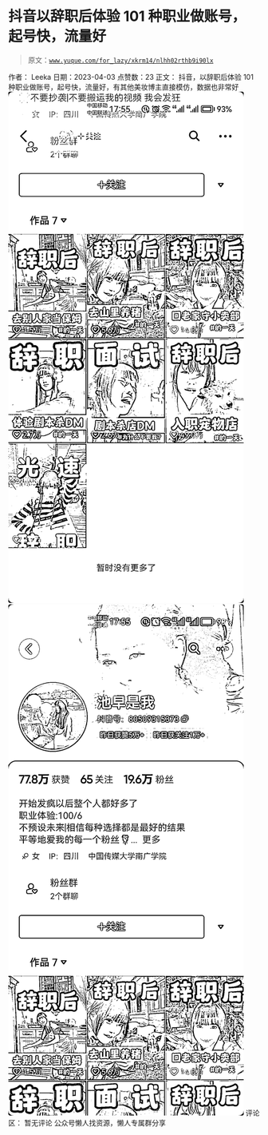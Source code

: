 # 抖音以辞职后体验 101 种职业做账号，起号快，流量好

> 原文：[`www.yuque.com/for_lazy/xkrm14/nlhh02rthb9i90lx`](https://www.yuque.com/for_lazy/xkrm14/nlhh02rthb9i90lx)

<ne-p id="u18f45eb5" data-lake-id="u18f45eb5">作者： Leeka</ne-p> <ne-p id="ub263ebb4" data-lake-id="ub263ebb4">日期：2023-04-03</ne-p> <ne-p id="ud6c52165" data-lake-id="ud6c52165">点赞数：23</ne-p> <ne-hole id="u923d6190" data-lake-id="u923d6190"><ne-card data-card-name="hr" data-card-type="block" id="ri2O4" data-event-boundary="card"><ne-p id="ub0905e60" data-lake-id="ub0905e60">正文：</ne-p> <ne-p id="u256d0bee" data-lake-id="u256d0bee">抖音，以辞职后体验 101 种职业做账号，起号快，流量好，有其他美妆博主直接模仿，数据也非常好</ne-p> <ne-p id="u8a0c280d" data-lake-id="u8a0c280d"><ne-card data-card-name="image" data-card-type="inline" id="RnYwL" data-event-boundary="card">![](img/55621e9c81a7e5afbadca501e7b99ef4.png)</ne-card></ne-p> <ne-p id="uf334168f" data-lake-id="uf334168f"><ne-card data-card-name="image" data-card-type="inline" id="FPE33" data-event-boundary="card">![](img/f2424b4db00219a55931635e26505d96.png)</ne-card></ne-p> <ne-hole id="ua3bfa859" data-lake-id="ua3bfa859"><ne-card data-card-name="hr" data-card-type="block" id="MIpxo" data-event-boundary="card"><ne-p id="u945ed9a4" data-lake-id="u945ed9a4">评论区：</ne-p> <ne-p id="u9dc0c9df" data-lake-id="u9dc0c9df">暂无评论</ne-p> <ne-hole id="ub4e983a8" data-lake-id="ub4e983a8"><ne-card data-card-name="hr" data-card-type="block" id="L6UcO" data-event-boundary="card"><ne-p id="u5556f39e" data-lake-id="u5556f39e">公众号懒人找资源，懒人专属群分享</ne-p></ne-card></ne-hole></ne-card></ne-hole></ne-card></ne-hole>